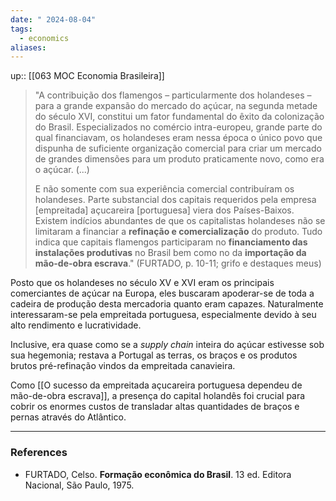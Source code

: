 ```yaml
---
date: " 2024-08-04"
tags:
  - economics
aliases:
---
```


up:: [[063 MOC Economia Brasileira]]

> "A contribuição dos flamengos – particularmente dos holandeses – para a grande expansão do mercado do açúcar, na segunda metade do século XVI, constitui um fator fundamental do êxito da colonização do Brasil. Especializados no comércio intra-europeu, grande parte do qual financiavam, os holandeses eram nessa época o único povo que dispunha de suficiente organização comercial para criar um mercado de grandes dimensões para um produto praticamente novo, como era o açúcar. (...)
> 
> E não somente com sua experiência comercial contribuíram os holandeses. Parte substancial dos capitais requeridos pela empresa [empreitada] açucareira [portuguesa] viera dos Países-Baixos. Existem indícios abundantes de que os capitalistas holandeses não se limitaram a financiar a **refinação e comercialização** do produto. Tudo indica que capitais flamengos participaram no **financiamento das instalações produtivas** no Brasil bem como no da **importação da mão-de-obra escrava**." (FURTADO, p. 10-11; grifo e destaques meus)

Posto que os holandeses no século XV e XVI eram os principais comerciantes de açúcar na Europa, eles buscaram apoderar-se de toda a cadeira de produção desta mercadoria quanto eram capazes. Naturalmente interessaram-se pela empreitada portuguesa, especialmente devido à seu alto rendimento e lucratividade. 

Inclusive, era quase como se a *supply chain* inteira do açúcar estivesse sob sua hegemonia; restava a Portugal as terras, os braços e os produtos brutos pré-refinação vindos da empreitada canavieira.

Como [[O sucesso da empreitada açucareira portuguesa dependeu de mão-de-obra escrava]], a presença do capital holandês foi crucial para cobrir os enormes custos de transladar altas quantidades de braços e pernas através do Atlântico.

---
### References
- FURTADO, Celso. **Formação econômica do Brasil**. 13 ed. Editora Nacional, São Paulo, 1975.